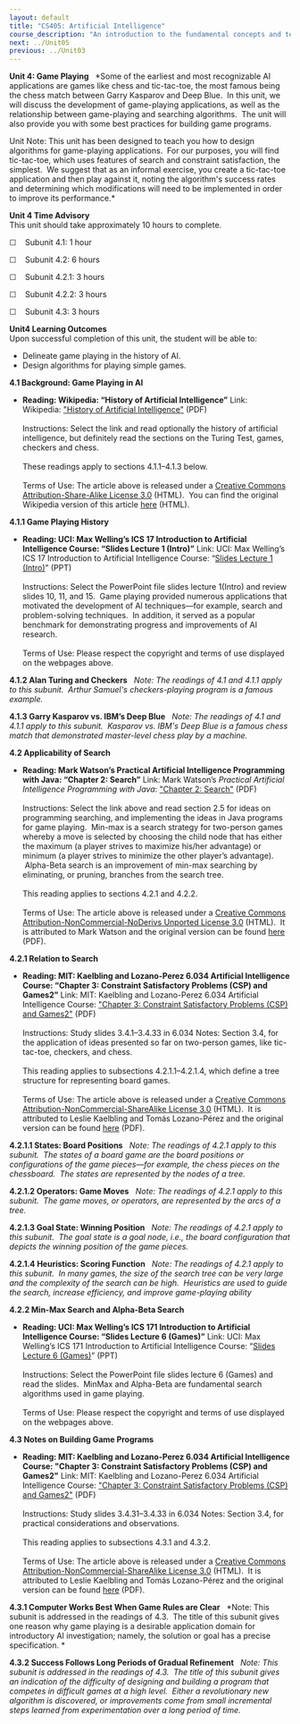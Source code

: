 ```yaml
---
layout: default
title: "CS405: Artificial Intelligence"
course_description: "An introduction to the fundamental concepts and techniques of intelligent systems. Explores state-space and problem-induction representations of problems, heuristic methods, and how these methods can be applied to artificial intelligence problems."
next: ../Unit05
previous: ../Unit03
---
```

**Unit 4: Game Playing** <span id="4"></span> 
*Some of the earliest and most recognizable AI applications are games
like chess and tic-tac-toe, the most famous being the chess match
between Garry Kasparov and Deep Blue.  In this unit, we will discuss the
development of game-playing applications, as well as the relationship
between game-playing and searching algorithms.  The unit will also
provide you with some best practices for building game programs.   
  
 Unit Note: This unit has been designed to teach you how to design
algorithms for game-playing applications.  For our purposes, you will
find tic-tac-toe, which uses features of search and constraint
satisfaction, the simplest.  We suggest that as an informal exercise,
you create a tic-tac-toe application and then play against it, noting
the algorithm's success rates and determining which modifications will
need to be implemented in order to improve its performance.*

**Unit 4 Time Advisory**  
This unit should take approximately 10 hours to complete.  
  
 ☐    Subunit 4.1: 1 hour  
  
 ☐    Subunit 4.2: 6 hours
  
 ☐    Subunit 4.2.1: 3 hours  
  
 ☐    <span class="Apple-style-span"
style="text-align: -webkit-auto; ">Subunit 4.2.2: 3 hours</span>

☐    Subunit 4.3: 3 hours

**Unit4 Learning Outcomes**  
Upon successful completion of this unit, the student will be able to:  
  
-   Delineate game playing in the history of AI.
-   Design algorithms for playing simple games.

**4.1 Background: Game Playing in AI** <span id="4.1"></span> 
-   **Reading: Wikipedia: “History of Artificial Intelligence”**
    Link: Wikipedia: ["History of Artificial
    Intelligence"](http://www.saylor.org/site/wp-content/uploads/2011/11/CS405-4.1-WIKIPEDIA.pdf)
    (PDF)  
        
     Instructions: Select the link and read optionally the history of
    artificial intelligence, but definitely read the sections on the
    Turing Test, games, checkers and chess.   
        
     These readings apply to sections 4.1.1–4.1.3 below.  
        
     Terms of Use: The article above is released under a [Creative
    Commons Attribution-Share-Alike License
    3.0](http://creativecommons.org/licenses/by-sa/3.0/) (HTML).  You
    can find the original Wikipedia version of this article
    [here](http://en.wikipedia.org/wiki/History_of_artificial_intelligence)
    (HTML).

**4.1.1 Game Playing History** <span id="4.1.1"></span> 
-   **Reading: UCI: Max Welling’s ICS 17 Introduction to Artificial
    Intelligence Course: “Slides Lecture 1 (Intro)”**
    Link: UCI: Max Welling’s ICS 17 Introduction to Artificial
    Intelligence Course: “[Slides Lecture 1
    (Intro)](http://www.ics.uci.edu/~welling/teaching/ICS171spring07/ICS171spring07.html)”
    (PPT)  
        
     Instructions: Select the PowerPoint file slides lecture 1(Intro)
    and review slides 10, 11, and 15.  Game playing provided numerous
    applications that motivated the development of AI techniques—for
    example, search and problem-solving techniques.  In addition, it
    served as a popular benchmark for demonstrating progress and
    improvements of AI research.  
        
     Terms of Use: Please respect the copyright and terms of use
    displayed on the webpages above.

**4.1.2 Alan Turing and Checkers** <span id="4.1.2"></span> 
*Note: The readings of 4.1 and 4.1.1 apply to this subunit.  Arthur
Samuel's checkers-playing program is a famous example.*

**4.1.3 Garry Kasparov vs. IBM’s Deep Blue** <span id="4.1.3"></span> 
*Note: The readings of 4.1 and 4.1.1 apply to this subunit.  Kasparov
vs. IBM's Deep Blue is a famous chess match that demonstrated
master-level chess play by a machine.*

**4.2 Applicability of Search** <span id="4.2"></span> 
-   **Reading: Mark Watson’s Practical Artificial Intelligence
    Programming with Java: “Chapter 2: Search”**
    Link: Mark Watson’s *Practical Artificial Intelligence Programming
    with Java*: ["Chapter 2:
    Search"](http://www.saylor.org/site/wp-content/uploads/2011/11/CS405-1.1-WATSON.pdf) (PDF)  
        
     Instructions: Select the link above and read section 2.5 for ideas
    on programming searching, and implementing the ideas in Java
    programs for game playing.  Min-max is a search strategy for
    two-person games whereby a move is selected by choosing the child
    node that has either the maximum (a player strives to maximize
    his/her advantage) or minimum (a player strives to minimize the
    other player’s advantage).  Alpha-Beta search is an improvement of
    min-max searching by eliminating, or pruning, branches from the
    search tree.   
        
     This reading applies to sections 4.2.1 and 4.2.2.  
        
     Terms of Use: The article above is released under a [Creative
    Commons Attribution-NonCommercial-NoDerivs Unported License
    3.0](http://creativecommons.org/licenses/by-nc-nd/3.0/) (HTML).  It
    is attributed to Mark Watson and the original version can be found
    [here](http://markwatson.com/opencontent/JavaAI3rd.pdf) (PDF).

**4.2.1 Relation to Search** <span id="4.2.1"></span> 
-   **Reading: MIT: Kaelbling and Lozano-Perez 6.034 Artificial
    Intelligence Course: “Chapter 3: Constraint Satisfactory Problems
    (CSP) and Games2”**
    Link: MIT: Kaelbling and Lozano-Perez 6.034 Artificial Intelligence
    Course: ["Chapter 3: Constraint Satisfactory Problems (CSP) and
    Games2"](http://www.saylor.org/site/wp-content/uploads/2011/11/CS405-4.2.1-MIT.pdf)
    (PDF)   
        
     Instructions: Study slides 3.4.1–3.4.33 in 6.034 Notes: Section
    3.4, for the application of ideas presented so far on two-person
    games, like tic-tac-toe, checkers, and chess.   
        
     This reading applies to subsections 4.2.1.1–4.2.1.4, which define a
    tree structure for representing board games.  
        
     Terms of Use: The article above is released under a [Creative
    Commons Attribution-NonCommercial-ShareAlike License
    3.0](http://creativecommons.org/licenses/by-nc-sa/3.0/) (HTML).  It
    is attributed to Leslie Kaelbling and Tomás Lozano-Pérez and the
    original version can be found
    [here](http://ocw.mit.edu/courses/electrical-engineering-and-computer-science/6-034-artificial-intelligence-spring-2005/lecture-notes/)
    (PDF).

**4.2.1.1 States: Board Positions** <span id="4.2.1.1"></span> 
*Note: The readings of 4.2.1 apply to this subunit.  The states of a
board game are the board positions or configurations of the game
pieces—for example, the chess pieces on the chessboard.  The states are
represented by the nodes of a tree.*

**4.2.1.2 Operators: Game Moves** <span id="4.2.1.2"></span> 
*Note: The readings of 4.2.1 apply to this subunit.  The game moves, or
operators, are represented by the arcs of a tree.*

**4.2.1.3 Goal State: Winning Position** <span id="4.2.1.3"></span> 
*Note: The readings of 4.2.1 apply to this subunit.  The goal state is a
goal node, i.e., the board configuration that depicts the winning
position of the game pieces.*

**4.2.1.4 Heuristics: Scoring Function** <span id="4.2.1.4"></span> 
*Note: The readings of 4.2.1 apply to this subunit.  In many games, the
size of the search tree can be very large and the complexity of the
search can be high.  Heuristics are used to guide the search, increase
efficiency, and improve game-playing ability*

**4.2.2 Min-Max Search and Alpha-Beta Search** <span id="4.2.2"></span> 
-   **Reading: UCI: Max Welling’s ICS 171 Introduction to Artificial
    Intelligence Course: “Slides Lecture 6 (Games)”**
    Link: UCI: Max Welling’s ICS 171 Introduction to Artificial
    Intelligence Course: “[Slides Lecture 6
    (Games)](http://www.ics.uci.edu/~welling/teaching/ICS171spring07/ICS171spring07.html)”
    (PPT)  
        
     Instructions: Select the PowerPoint file slides lecture 6 (Games)
    and read the slides.  MinMax and Alpha-Beta are fundamental search
    algorithms used in game playing.  
        
     Terms of Use: Please respect the copyright and terms of use
    displayed on the webpages above.

**4.3 Notes on Building Game Programs** <span id="4.3"></span> 
-   **Reading: MIT: Kaelbling and Lozano-Perez 6.034 Artificial
    Intelligence Course: "Chapter 3: Constraint Satisfactory Problems
    (CSP) and Games2"**
    Link: MIT: Kaelbling and Lozano-Perez 6.034 Artificial Intelligence
    Course: ["Chapter 3: Constraint Satisfactory Problems (CSP) and
    Games2"](http://www.saylor.org/site/wp-content/uploads/2011/11/CS405-4.2.1-MIT.pdf)
    (PDF)  
        
     Instructions: Study slides 3.4.31–3.4.33 in 6.034 Notes: Section
    3.4, for practical considerations and observations.   
        
     This reading applies to subsections 4.3.1 and 4.3.2.  
        
     Terms of Use: The article above is released under a [Creative
    Commons Attribution-NonCommercial-ShareAlike License
    3.0](http://creativecommons.org/licenses/by-nc-sa/3.0/) (HTML).  It
    is attributed to Leslie Kaelbling and Tomás Lozano-Pérez and the
    original version can be found
    [here](http://ocw.mit.edu/courses/electrical-engineering-and-computer-science/6-034-artificial-intelligence-spring-2005/lecture-notes/)
    (PDF).

**4.3.1 Computer Works Best When Game Rules are Clear** <span
id="4.3.1"></span> 
*Note: This subunit is addressed in the readings of 4.3.  The title of
this subunit gives one reason why game playing is a desirable
application domain for introductory AI investigation; namely, the
solution or goal has a precise specification. *

**4.3.2 Success Follows Long Periods of Gradual Refinement** <span
id="4.3.2"></span> 
*Note: This subunit is addressed in the readings of 4.3.  The title of
this subunit gives an indication of the difficulty of designing and
building a program that competes in difficult games at a high level. 
Either a revolutionary new algorithm is discovered, or improvements come
from small incremental steps learned from experimentation over a long
period of time.*


